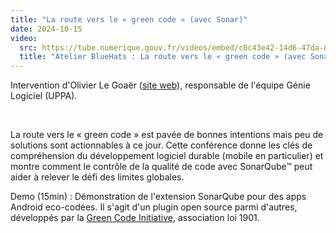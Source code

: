 ```yaml
---
title: "La route vers le « green code » (avec Sonar)"
date: 2024-10-15
video:
  src: https://tube.numerique.gouv.fr/videos/embed/c0c43e42-14d6-47da-83d3-ed67922d8409
  title: "Atelier BlueHats : La route vers le « green code » (avec Sonar)"
---
```


Intervention d'Olivier Le Goaër ([site web](https://olegoaer.perso.univ-pau.fr)), responsable de l'équipe Génie Logiciel (UPPA).

<br/>

La route vers le « green code » est pavée de bonnes intentions mais peu de solutions sont actionnables à ce jour. Cette conférence donne les clés de compréhension du développement logiciel durable (mobile en particulier) et montre comment le contrôle de la qualité de code avec SonarQube™ peut aider à relever le défi des limites globales.

Demo (15min) : Démonstration de l'extension SonarQube pour des apps Android eco-codées. Il s'agit d'un plugin open source parmi d'autres, développés par la [Green Code Initiative](https://www.linkedin.com/company/green-code-initiative/), association loi 1901.

